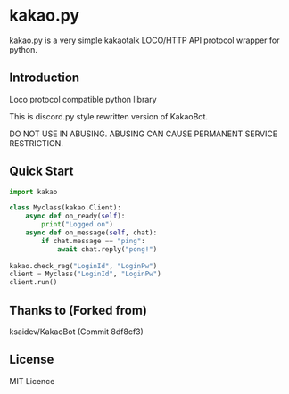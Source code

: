 kakao.py
=======
kakao.py is a very simple kakaotalk LOCO/HTTP API protocol wrapper for python.

Introduction
------------
Loco protocol compatible python library

This is discord.py style rewritten version of KakaoBot.

DO NOT USE IN ABUSING. ABUSING CAN CAUSE PERMANENT SERVICE RESTRICTION.

Quick Start
-------
```python
import kakao

class Myclass(kakao.Client):
    async def on_ready(self):
        print("Logged on")
    async def on_message(self, chat):
        if chat.message == "ping":
            await chat.reply("pong!")
            
kakao.check_reg("LoginId", "LoginPw")
client = Myclass("LoginId", "LoginPw")
client.run()
```

Thanks to (Forked from)
-------
ksaidev/KakaoBot (Commit 8df8cf3)

License
-------
MIT Licence
